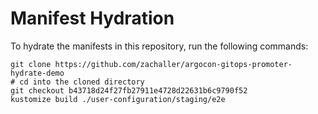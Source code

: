 # Manifest Hydration

To hydrate the manifests in this repository, run the following commands:

```shell
git clone https://github.com/zachaller/argocon-gitops-promoter-hydrate-demo
# cd into the cloned directory
git checkout b43718d24f27fb27911e4728d22631b6c9790f52
kustomize build ./user-configuration/staging/e2e
```
